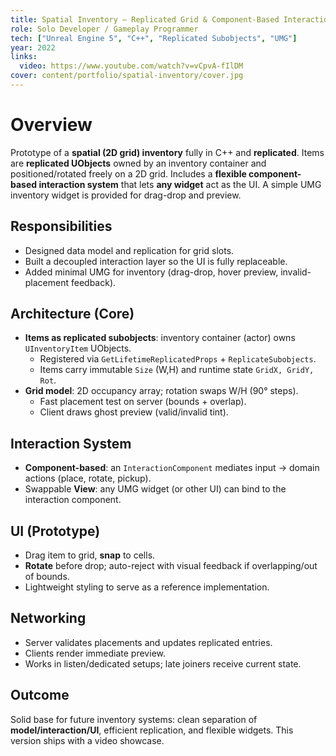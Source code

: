 ```yaml
---
title: Spatial Inventory — Replicated Grid & Component-Based Interaction
role: Solo Developer / Gameplay Programmer
tech: ["Unreal Engine 5", "C++", "Replicated Subobjects", "UMG"]
year: 2022
links:
  video: https://www.youtube.com/watch?v=vCpvA-fIlDM
cover: content/portfolio/spatial-inventory/cover.jpg
---
```


# Overview
Prototype of a **spatial (2D grid) inventory** fully in C++ and **replicated**. Items are **replicated UObjects** owned by an inventory container and positioned/rotated freely on a 2D grid. Includes a **flexible component-based interaction system** that lets **any widget** act as the UI. A simple UMG inventory widget is provided for drag-drop and preview.

## Responsibilities
- Designed data model and replication for grid slots.
- Built a decoupled interaction layer so the UI is fully replaceable.
- Added minimal UMG for inventory (drag-drop, hover preview, invalid-placement feedback).

## Architecture (Core)
- **Items as replicated subobjects**: inventory container (actor) owns `UInventoryItem` UObjects.
  - Registered via `GetLifetimeReplicatedProps` + `ReplicateSubobjects`.
  - Items carry immutable `Size` (W,H) and runtime state `GridX, GridY, Rot`.
- **Grid model**: 2D occupancy array; rotation swaps W/H (90° steps).
  - Fast placement test on server (bounds + overlap).
  - Client draws ghost preview (valid/invalid tint).

## Interaction System
- **Component-based**: an `InteractionComponent` mediates input → domain actions (place, rotate, pickup).
- Swappable **View**: any UMG widget (or other UI) can bind to the interaction component.

## UI (Prototype)
- Drag item to grid, **snap** to cells.
- **Rotate** before drop; auto-reject with visual feedback if overlapping/out of bounds.
- Lightweight styling to serve as a reference implementation.

## Networking
- Server validates placements and updates replicated entries.
- Clients render immediate preview.
- Works in listen/dedicated setups; late joiners receive current state.

## Outcome
Solid base for future inventory systems: clean separation of **model/interaction/UI**, efficient replication, and flexible widgets. This version ships with a video showcase.
